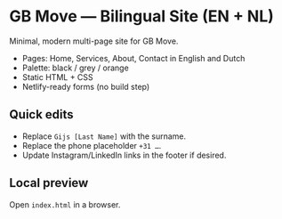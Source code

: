 
# GB Move — Bilingual Site (EN + NL)

Minimal, modern multi-page site for GB Move.
- Pages: Home, Services, About, Contact in English and Dutch
- Palette: black / grey / orange
- Static HTML + CSS
- Netlify-ready forms (no build step)

## Quick edits
- Replace `Gijs [Last Name]` with the surname.
- Replace the phone placeholder `+31 …`.
- Update Instagram/LinkedIn links in the footer if desired.

## Local preview
Open `index.html` in a browser.
